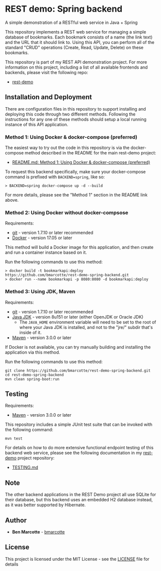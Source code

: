 # REST demo: Spring backend
A simple demonstration of a RESTful web service in Java + Spring

This repository implements a REST web service for managing a simple database of bookmarks.  Each bookmark consists of
a name (the link text) and the URL that it should link to.  Using this API, you can perform all of the standard "CRUD"
operations (Create, Read, Update, Delete) on these bookmarks.

This repository is part of my REST API demonstration project.  For more information on this project, including a list
of all available frontends and backends, please visit the following repo:
* [rest-demo](https://github.com/bmarcotte/rest-demo/)

## Installation and Deployment

There are configuration files in this repository to support installing and deploying this code through two different
methods.  Following the instructions for any one of these methods should setup a local running instance of this API
application.

### Method 1: Using Docker & docker-compose (preferred)

The easiest way to try out the code in this repository is via the docker-compose method described in the README for the
main rest-demo project:
* [README.md: Method 1: Using Docker & docker-compose (preferred)](https://github.com/bmarcotte/rest-demo/blob/master/README.md#method-1-using-docker--docker-compose-preferred)

To request this backend specifically, make sure your docker-compose command is prefixed with `BACKEND=spring`, like so:
```
> BACKEND=spring docker-compose up -d --build
```

For more details, please see the "Method 1" section in the README link above.

### Method 2: Using Docker without docker-compsose

Requirements:
* [git](https://git-scm.com/book/en/v2/Getting-Started-Installing-Git) - version 1.7.10 or later recommended
* [Docker](https://www.docker.com/get-docker) - version 17.05 or later

This method will build a Docker image for this application, and then create and run a container instance based on it.

Run the following commands to use this method:
```
> docker build -t bookmarkapi:deploy https://github.com/bmarcotte/rest-demo-spring-backend.git
> docker run --name bookmarkapi -p 8080:8080 -d bookmarkapi:deploy
```

### Method 3: Using JDK, Maven

Requirements:
* [git](https://git-scm.com/book/en/v2/Getting-Started-Installing-Git) - version 1.7.10 or later recommended
* [Java JDK](http://openjdk.java.net/install/) - version 8u151 or later (either OpenJDK or Oracle JDK)
  * The `JAVA_HOME` environment variable will need to be set to the root of where your Java JDK is installed, and not to the "jre/" subdir that's inside of it.
* [Maven](https://maven.apache.org/install.html) - version 3.0.0 or later

If Docker is not available, you can try manually building and installing the application via this method.

Run the following commands to use this method:
```
git clone https://github.com/bmarcotte/rest-demo-spring-backend.git
cd rest-demo-spring-backend
mvn clean spring-boot:run
```

## Testing

Requirements:
* [Maven](https://maven.apache.org/install.html) - version 3.0.0 or later

This repository includes a simple JUnit test suite that can be invoked with the following command:

```
mvn test
```

For details on how to do more extensive functional endpoint testing of this backend web service, please see the
following documentation in my [rest-demo](https://github.com/bmarcotte/rest-demo) project repository:
* [TESTING.md](https://github.com/bmarcotte/rest-demo/blob/master/TESTING.md)

## Note

The other backend applications in the REST Demo project all use SQLite for their database, but this backend
uses an embedded H2 database instead, as it was better supported by Hibernate.

## Author

* **Ben Marcotte** - [bmarcotte](https://github.com/bmarcotte)

## License

This project is licensed under the MIT License - see the [LICENSE](LICENSE) file for details
